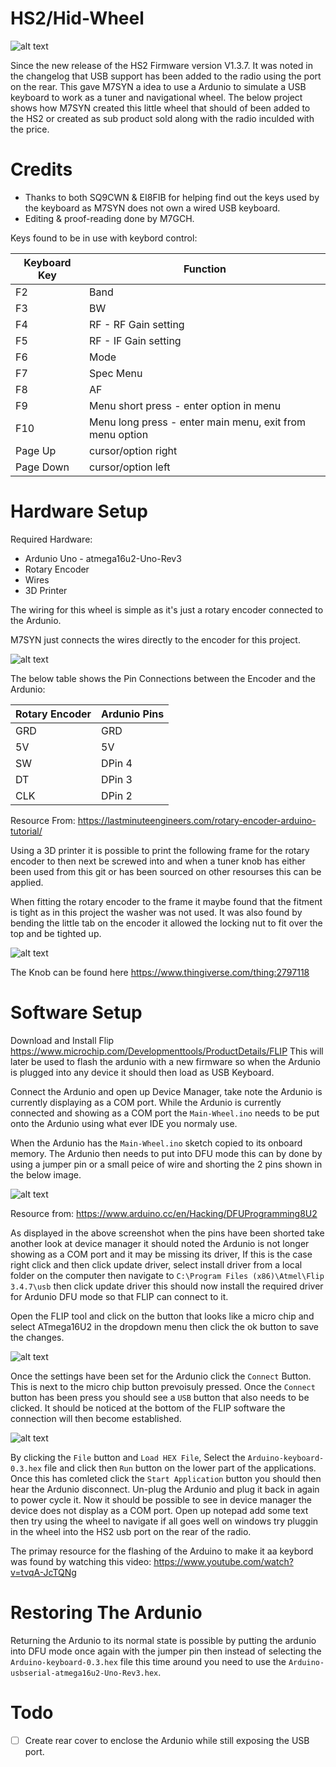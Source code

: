 # HS2/Hid-Wheel

![alt text](https://github.com/Zy0d0x0/HS2-Wheel/blob/main/front.png)

Since the new release of the HS2 Firmware version V1.3.7. It was noted in the changelog that USB support 
has been added to the radio using the port on the rear. This gave M7SYN a idea to use a Ardunio to
simulate a USB keyboard to work as a tuner and navigational wheel. The below project shows how M7SYN created
this little wheel that should of been added to the HS2 or created as sub product sold along with the radio inculded
with the price.

# Credits

* Thanks to both SQ9CWN & EI8FIB for helping find out the keys used by the keyboard as M7SYN does not own a wired USB keyboard.
* Editing & proof-reading done by M7GCH.

Keys found to be in use with keybord control:

Keyboard Key | Function
-------------- | -------------
F2 |Band
F3 |BW
F4 |RF - RF Gain setting
F5 |RF - IF Gain setting
F6 |Mode
F7 |Spec Menu
F8 |AF
F9 |Menu short press - enter option in menu
F10 |Menu long press - enter main menu, exit  from menu option
Page Up |cursor/option right
Page Down |cursor/option left

# Hardware Setup

Required Hardware:

* Ardunio Uno - atmega16u2-Uno-Rev3
* Rotary Encoder
* Wires
* 3D Printer

The wiring for this wheel is simple as it's just a rotary encoder connected to the Ardunio.

M7SYN just connects the wires directly to the encoder for this project.

![alt text](https://lastminuteengineers.com/wp-content/uploads/arduino/wiring-rotary-encoder-with-arduino-uno.png)


The below table shows the Pin Connections between the Encoder and the Ardunio:


Rotary Encoder | Ardunio Pins
-------------- | -------------
GRD | GRD
5V | 5V
SW | DPin 4
DT | DPin 3
CLK | DPin 2

Resource From: https://lastminuteengineers.com/rotary-encoder-arduino-tutorial/

Using a 3D printer it is possible to print the following frame for the rotary encoder to then next be screwed into
and when a tuner knob has either been used from this git or has been sourced on other resourses this can be applied. 
 
When fitting the rotary encoder to the frame it maybe found that the fitment is tight as in this project the washer was not used. 
It was also found by bending the little tab on the encoder it allowed the locking nut to fit over the top and be tighted up.

![alt text](https://github.com/Zy0d0x0/HS2-Wheel/blob/main/Frame_Cura.JPG)

The Knob can be found here https://www.thingiverse.com/thing:2797118


# Software Setup

Download and Install Flip https://www.microchip.com/Developmenttools/ProductDetails/FLIP
This will later be used to flash the ardunio with a new firmware so when the Ardunio is 
plugged into any device it should then load as USB Keyboard.

Connect the Ardunio and open up Device Manager, take note the Ardunio is currently
displaying as a COM port. While the Ardunio is currently connected and showing as a COM port
the `Main-Wheel.ino` needs to be put onto the Ardunio using what ever IDE you normaly use.

When the Ardunio has the `Main-Wheel.ino` sketch copied to its onboard memory. The Ardunio then needs 
to put into DFU mode this can by done by using a jumper pin or a small peice of wire
and shorting the 2 pins shown in the below image. 

![alt text](https://github.com/Zy0d0x0/HS2-Wheel/blob/main/dfu.JPG)

Resource from: https://www.arduino.cc/en/Hacking/DFUProgramming8U2


As displayed in the above screenshot when the pins have been shorted take another look at device manager it should
noted the Ardunio is not longer showing as a COM port and it may be missing its driver, If this is the case right click and then click update driver, 
select install driver from a local folder on the computer then navigate to `C:\Program Files (x86)\Atmel\Flip 3.4.7\usb`
then click update driver this should now install the required driver for Ardunio DFU mode so that FLIP can connect to it.

Open the FLIP tool and click on the button that looks like a micro chip and select ATmega16U2 in the dropdown menu then click the ok button to save the changes.

![alt text](https://github.com/Zy0d0x0/HS2-Wheel/blob/main/flipboardsettings.JPG)

Once the settings have been set for the Ardunio click the `Connect` Button. This is next to the micro chip button prevoisuly pressed. Once the `Connect` button has been press you should see a `USB` button that also needs to be clicked. It should be noticed at the bottom of the FLIP software
the connection will then become established. 

![alt text](https://github.com/Zy0d0x0/HS2-Wheel/blob/main/flipboardconnect.JPG)

By clicking the `File` button and `Load HEX File`, Select the `Arduino-keyboard-0.3.hex` file and click then `Run` button on the lower part of the applications. Once this has comleted click the `Start Application` button you should then hear the Ardunio disconnect. Un-plug the Ardunio and plug it back in again to power cycle it.
Now it should be possible to see in device manager the device does not display as a COM port.
Open up notepad add some text then try using the wheel to navigate if all goes well on windows try pluggin in the wheel into the HS2 usb port on the rear of the radio.

The primay resource for the flashing of the Arduino to make it aa keybord was found by watching this video: https://www.youtube.com/watch?v=tvqA-JcTQNg

# Restoring The Ardunio

Returning the Ardunio to its normal state is possible by putting the ardunio into DFU mode once again with the jumper pin
then instead of selecting the `Arduino-keyboard-0.3.hex` file this time around you need to use the `Arduino-usbserial-atmega16u2-Uno-Rev3.hex`.


# Todo

- [ ] Create rear cover to enclose the Ardunio while still exposing the USB port.
